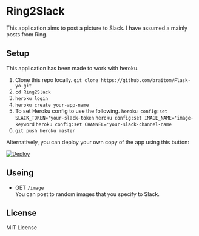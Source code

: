 # Ring2Slack
This application aims to post a picture to Slack. I have assumed a mainly posts from Ring.

## Setup

This application has been made to work with heroku.

1. Clone this repo locally. `git clone https://github.com/braitom/Flask-yo.git`
2. `cd Ring2Slack`
3. `heroku login`
4. `heroku create your-app-name`
5. To set Heroku config to use the following.
   `heroku config:set SLACK_TOKEN='your-slack-token`
   `heroku config:set IMAGE_NAME='image-keyword`
   `heroku config:set CHANNEL='your-slack-channel-name`
6. `git push heroku master`


Alternatively, you can deploy your own copy of the app using this button:


[![Deploy](https://www.herokucdn.com/deploy/button.png)](https://heroku.com/deploy)

## Useing
* GET `/image`  
You can post to random images that you specify to Slack.


## License
MIT License